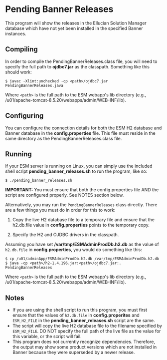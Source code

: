 # Pending Banner Releases

This program will show the releases in the Ellucian Solution Manager database which have not yet been installed in the specified Banner instances.

## Compiling
In order to compile the PendingBannerReleases.class file, you will need to specify the full path to **ojdbc7.jar** as the classpath.  Something like this should work: 

```
$ javac -Xlint:unchecked -cp <path>/ojdbc7.jar PendingBannerReleases.java
```

Where `<path>` is the full path to the ESM webapp's lib directory (e.g., /u01/apache-tomcat-8.5.20/webapps/admin/WEB-INF/lib).

## Configuring
You can configure the connection details for both the ESM H2 database and Banner database in the **config.properties** file.  This file must reside in the same directory as the PendingBannerReleases.class file.

## Running
If your ESM server is running on Linux, you can simply use the included shell script **pending_banner_releases.sh** to run the program, like so:

```
$ ./pending_banner_releases.sh
```

**IMPORTANT:** You must ensure that both the config.properties file AND the script are configured properly.  See NOTES section below.

Alternatively, you may run the `PendingBannerReleases` class directly.  There are a few things you must do in order for this to work:

  1. Copy the live H2 database file to a temporary file and ensure that the h2.db.file value in **config.properties** points to the temporary copy.

  2. Specify the H2 and OJDBC drivers in the classpath.

Assuming you have set **/var/tmp/ESMAdminProdDb.h2.db** as the value of `h2.db.file` in **config.properties**, you would do something like this:

```
$ cp /u01/adminApp/ESMAdminProdDb.h2.db /var/tmp/ESMAdminProdDb.h2.db
$ java -cp <path>/h2-1.4.196.jar:<path>/ojdbc7.jar:. PendingBannerReleases
```

Where `<path>` is the full path to the ESM webapp's lib directory (e.g., /u01/apache-tomcat-8.5.20/webapps/admin/WEB-INF/lib).

## Notes
* If you are using the shell script to run this program, you must first ensure that the values of `h2.db.file` in **config.properites** and `ESM_H2_FILE` in the **pending_banner_releases.sh** script are the same.
* The script will copy the live H2 database file to the filename specified by `ESM_H2_FILE`.  DO NOT specify the full path of the live file as the value for this variable, or the script will fail.
* This program does not currently recognize dependencies.  Therefore, the output may show some product versions which are not installed in Banner because they were superseded by a newer release.
